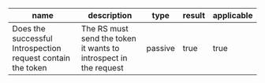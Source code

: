 | name | description | type | result | applicable |
|-----------|-------------|------|--------|------------|
|Does the successful Introspection request contain the token|The RS must send the token it wants to introspect in the request|passive|true|true|

